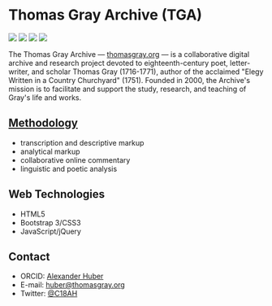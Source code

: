 Thomas Gray Archive (TGA)
======
![](https://img.shields.io/github/last-commit/alhuber1502/TGA.svg?style=flat)
![](https://img.shields.io/badge/license-CC%20BY--NC--SA-orange.svg?style=flat)
![](https://img.shields.io/website-up-down-green-red/http/www.thomasgray.org.svg?style=flat)
![](https://img.shields.io/maintenance/yes/2025.svg?style=flat)

The Thomas Gray Archive — [thomasgray.org](http://www.thomasgray.org/)
 — is a collaborative digital archive and research
project devoted to eighteenth-century poet, letter-writer, and scholar Thomas
Gray (1716-1771), author of the acclaimed "Elegy Written in a Country
Churchyard" (1751). Founded in 2000, the Archive's mission is to facilitate
and support the study, research, and teaching of Gray's life and works.

## [Methodology](http://www.thomasgray.org/about/#methodology)
* transcription and descriptive markup
* analytical markup
* collaborative online commentary
* linguistic and poetic analysis

## Web Technologies
* HTML5
* Bootstrap 3/CSS3
* JavaScript/jQuery

## Contact
* ORCID: [Alexander Huber](http://orcid.org/0000-0002-2151-6415)
* E-mail: [huber@thomasgray.org](mailto:huber@thomasgray.org)
* Twitter: [@C18AH](https://twitter.com/C18AH)

